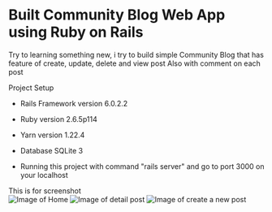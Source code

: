 # Built Community Blog Web App using Ruby on Rails

Try to learning something new, i try to build simple Community Blog that has feature of create, update, delete and view post
Also with comment on each post

Project Setup

* Rails Framework version 6.0.2.2

* Ruby version 2.6.5p114

* Yarn version 1.22.4

* Database SQLite 3

* Running this project with command "rails server" and go to port 3000 on your localhost

This is for screenshot <br/>
![Image of Home](https://i.ibb.co/0K5K8qJ/image.png)
![Image of detail post](https://i.ibb.co/PgXYPdf/image.png)
![Image of create a new post](https://i.ibb.co/6J3cHBr/image.png)
